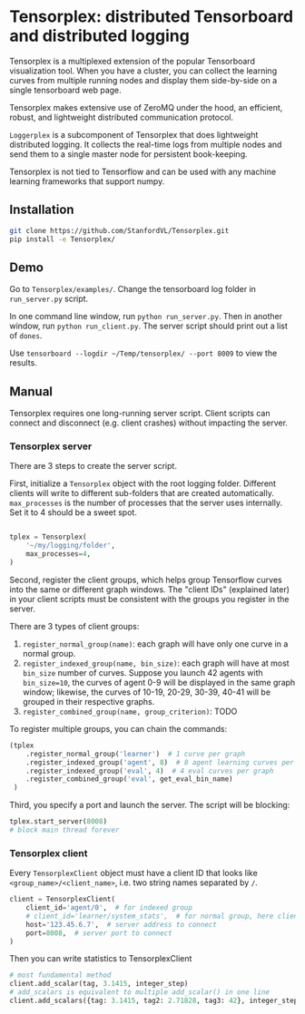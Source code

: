 # Tensorplex: distributed Tensorboard and distributed logging

Tensorplex is a multiplexed extension of the popular Tensorboard visualization tool. When you have a cluster, you can collect the learning curves from multiple running nodes and display them side-by-side on a single tensorboard web page. 

Tensorplex makes extensive use of ZeroMQ under the hood, an efficient, robust, and lightweight distributed communication protocol. 

`Loggerplex` is a subcomponent of Tensorplex that does lightweight distributed logging. It collects the real-time logs from multiple nodes and send them to a single master node for persistent book-keeping. 

Tensorplex is not tied to Tensorflow and can be used with any machine learning frameworks that support numpy. 

## Installation

```bash
git clone https://github.com/StanfordVL/Tensorplex.git
pip install -e Tensorplex/
```

## Demo

Go to `Tensorplex/examples/`. Change the tensorboard log folder in `run_server.py` script.

In one command line window, run `python run_server.py`. Then in another window, run `python run_client.py`. The server script should print out a list of `dones`.

Use `tensorboard --logdir ~/Temp/tensorplex/ --port 8009` to view the results.

## Manual

Tensorplex requires one long-running server script. Client scripts can connect and disconnect (e.g. client crashes) without impacting the server.


### Tensorplex server

There are 3 steps to create the server script.

First, initialize a `Tensorplex` object with the root logging folder. Different clients will write to different sub-folders that are created automatically. `max_processes` is the number of processes that the server uses internally. Set it to 4 should be a sweet spot.

```python

tplex = Tensorplex(
    '~/my/logging/folder',
    max_processes=4,
)
```

Second, register the client groups, which helps group Tensorflow curves into the same or different graph windows. The "client IDs" (explained later) in your client scripts must be consistent with the groups you register in the server.

There are 3 types of client groups:

1. `register_normal_group(name)`: each graph will have only one curve in a normal group.
2. `register_indexed_group(name, bin_size)`: each graph will have at most `bin_size` number of curves. Suppose you launch 42 agents with `bin_size=10`, the curves of agent 0-9 will be displayed in the same graph window; likewise, the curves of 10-19, 20-29, 30-39, 40-41 will be grouped in their respective graphs.
3. `register_combined_group(name, group_criterion)`: TODO


To register multiple groups, you can chain the commands:

```python
(tplex
    .register_normal_group('learner')  # 1 curve per graph
    .register_indexed_group('agent', 8)  # 8 agent learning curves per graph
    .register_indexed_group('eval', 4)  # 4 eval curves per graph
    .register_combined_group('eval', get_eval_bin_name)
 )
```

Third, you specify a port and launch the server. The script will be blocking:

```python
tplex.start_server(8008)
# block main thread forever
```

### Tensorplex client

Every `TensorplexClient` object must have a client ID that looks like `<group_name>/<client_name>`, i.e. two string names separated by `/`.

```python
client = TensorplexClient(
    client_id='agent/0',  # for indexed group
    # client_id='learner/system_stats',  # for normal group, here client_name is `system_stats`
    host='123.45.6.7',  # server address to connect
    port=8008,  # server port to connect
)
```

Then you can write statistics to TensorplexClient

```python
# most fundamental method
client.add_scalar(tag, 3.1415, integer_step)
# add_scalars is equivalent to multiple add_scalar() in one line
client.add_scalars({tag: 3.1415, tag2: 2.71828, tag3: 42}, integer_step)
```

